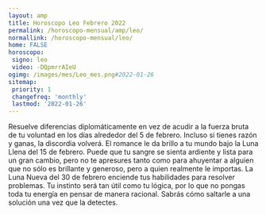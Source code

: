 ```yaml
---
layout: amp
title: Horoscopo Leo Febrero 2022 
permalink: /horoscopo-mensual/amp/leo/
normallink: /horoscopo-mensual/leo/
home: FALSE
horoscopo:
 signo: leo
 video: -DQpmrrAIeU
ogimg: /images/mes/Leo_mes.png#2022-01-26
sitemap:
 priority: 1
 changefreq: 'monthly'
 lastmod: '2022-01-26'
---
```



Resuelve diferencias diplomáticamente en vez de acudir a la fuerza bruta de tu voluntad en los días alrededor del 5 de febrero. Incluso si tienes razón y ganas, la discordia volverá. El romance le da brillo a tu mundo bajo la Luna Llena del 15 de febrero. Puede que tu sangre se sienta ardiente y lista para un gran cambio, pero no te apresures tanto como para ahuyentar a alguien que no sólo es brillante y generoso, pero a quien realmente le importas. La Luna Nueva del 30 de febrero enciende tus habilidades para resolver problemas. Tu instinto será tan útil como tu lógica, por lo que no pongas toda tu energía en pensar de manera racional. Sabrás cómo saltarle a una solución una vez que la detectes.